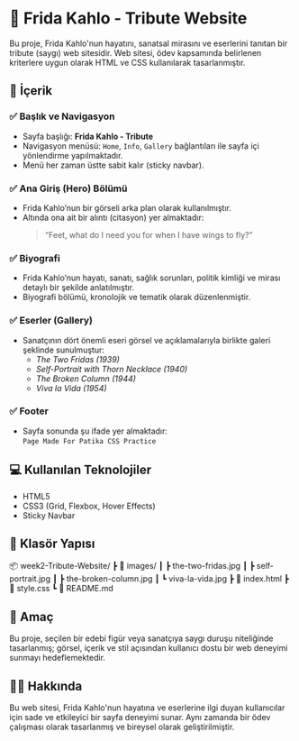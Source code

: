 # 🎨 Frida Kahlo - Tribute Website

Bu proje, Frida Kahlo'nun hayatını, sanatsal mirasını ve eserlerini tanıtan bir tribute (saygı) web sitesidir. Web sitesi, ödev kapsamında belirlenen kriterlere uygun olarak HTML ve CSS kullanılarak tasarlanmıştır.

## 📌 İçerik

### ✅ Başlık ve Navigasyon
- Sayfa başlığı: **Frida Kahlo - Tribute**
- Navigasyon menüsü: `Home`, `Info`, `Gallery` bağlantıları ile sayfa içi yönlendirme yapılmaktadır.
- Menü her zaman üstte sabit kalır (sticky navbar).

### ✅ Ana Giriş (Hero) Bölümü
- Frida Kahlo’nun bir görseli arka plan olarak kullanılmıştır.
- Altında ona ait bir alıntı (citasyon) yer almaktadır:
  > “Feet, what do I need you for when I have wings to fly?”

### ✅ Biyografi
- Frida Kahlo’nun hayatı, sanatı, sağlık sorunları, politik kimliği ve mirası detaylı bir şekilde anlatılmıştır.
- Biyografi bölümü, kronolojik ve tematik olarak düzenlenmiştir.

### ✅ Eserler (Gallery)
- Sanatçının dört önemli eseri görsel ve açıklamalarıyla birlikte galeri şeklinde sunulmuştur:
  - *The Two Fridas (1939)*
  - *Self-Portrait with Thorn Necklace (1940)*
  - *The Broken Column (1944)*
  - *Viva la Vida (1954)*

### ✅ Footer
- Sayfa sonunda şu ifade yer almaktadır:  
  `Page Made For Patika CSS Practice`

## 💻 Kullanılan Teknolojiler
- HTML5
- CSS3 (Grid, Flexbox, Hover Effects)
- Sticky Navbar

## 📁 Klasör Yapısı
📦 week2-Tribute-Website/
┣ 📁 images/
┃ ┣ the-two-fridas.jpg
┃ ┣ self-portrait.jpg
┃ ┣ the-broken-column.jpg
┃ ┗ viva-la-vida.jpg
┣ 📄 index.html
┣ 📄 style.css
┗ 📄 README.md


## 🎯 Amaç
Bu proje, seçilen bir edebi figür veya sanatçıya saygı duruşu niteliğinde tasarlanmış; görsel, içerik ve stil açısından kullanıcı dostu bir web deneyimi sunmayı hedeflemektedir.

## 👩‍🎨 Hakkında
Bu web sitesi, Frida Kahlo'nun hayatına ve eserlerine ilgi duyan kullanıcılar için sade ve etkileyici bir sayfa deneyimi sunar. Aynı zamanda bir ödev çalışması olarak tasarlanmış ve bireysel olarak geliştirilmiştir.

